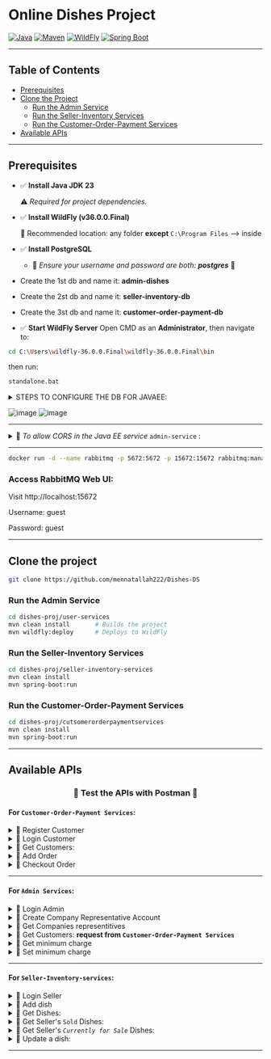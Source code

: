 # Online Dishes Project

[![Java](https://img.shields.io/badge/Java-23-blue.svg)](https://www.oracle.com/java/)
[![Maven](https://img.shields.io/badge/Maven-Build)](https://maven.apache.org/)
[![WildFly](https://img.shields.io/badge/WildFly-36.0.0.Final-blue)](https://www.wildfly.org/)
[![Spring Boot](https://img.shields.io/badge/Spring%20Boot-Running-brightgreen)](https://spring.io/projects/spring-boot)

---

## Table of Contents

- [Prerequisites](#prerequisites)
- [Clone the Project](#clone-the-project)
  - [Run the Admin Service](#run-the-admin-service)
  - [Run the Seller-Inventory Services](#run-the-seller-inventory-services)
  - [Run the Customer-Order-Payment Services](#run-the-customer-order-payment-services)
- [Available APIs](#available-apis)

---

## Prerequisites

- ✅ **Install Java JDK 23**

  ⚠️ *Required for project dependencies.*
- ✅ **Install WildFly (v36.0.0.Final)**
  
  📁 Recommended location: any folder **except** `C:\Program Files`
  --> inside 
- ✅ **Install PostgreSQL**
  - 🚨 *Ensure your username and password are both: **postgres*** 🚨

- Create the 1st db and name it: **admin-dishes**
- Create the 2st db and name it: **seller-inventory-db**
- Create the 3st db and name it: **customer-order-payment-db**
- ✅ **Start WildFly Server**
  Open CMD as an **Administrator**, then navigate to:
```bash
cd C:\Users\wildfly-36.0.0.Final\wildfly-36.0.0.Final\bin
```
then run:
```bash
standalone.bat
```
<details>
  <summary>
  STEPS TO CONFIGURE THE DB FOR JAVAEE:
  </summary>
  Download JDBC driver (postgresql-42.7.5.jar)
  place it inside: C:\Users\wildfly-36.0.0.Final\wildfly-36.0.0.Final\modules\system\layers\base\org\postgresql\main
  inside that folder:
  module.xml and the jar file
  
  content of: module.xml:
  <module xmlns="urn:jboss:module:1.3" name="org.postgresql">
      <resources>
          <resource-root path="postgresql-42.7.5.jar"/>
      </resources>
      <dependencies>
          <module name="javax.api"/>
          <module name="javax.transaction.api"/>
      </dependencies>
  </module>
  
  
  Configure Datasource
  
  1- Start WildFly:
  
  $WILDFLY_HOME/bin/standalone.sh
  
  2- In another terminal, connect CLI:
  
  go to WILDFLY folder in your device:
  
  cd "$WILDFLY_HOME"/bin/jboss-cli.sh --connect
  
  Execute:
  
  data-source add \
  --name=PostgresDS \
  --jndi-name=java:/PostgresDS \
  --driver-name=postgresql \
  --connection-url=jdbc:postgresql://localhost:5432/admin_dishes \
  --user-name=postgres \
  --password=postgres \
  --validate-on-match=true \
  --background-validation=false \
  --min-pool-size=5 \
  --max-pool-size=20

</details>

![image](https://github.com/user-attachments/assets/1910075e-8160-4c3e-a34c-6bce43abba83)
![image](https://github.com/user-attachments/assets/33f76711-e964-4672-bd75-b84ff6428a42)

---

<details>
  <summary>
    📌 <em>To allow CORS in the Java EE service</em> <code>admin-service</code> :
  </summary>


  Go to your WildFly installation folder<br>
  This is the folder where you unzipped or installed WildFly. It might be named something like:<br>
  wildfly-26.1.3.Final<br><br>

  Navigate to the following path:<br>
  wildfly-26.1.3.Final/<br>
  └── standalone/<br>
  &nbsp;&nbsp;&nbsp;&nbsp;└── configuration/<br>
  &nbsp;&nbsp;&nbsp;&nbsp;&nbsp;&nbsp;&nbsp;&nbsp;└── standalone.xml<br><br>

  Open standalone.xml with a text editor<br>
  You can use VS Code, Notepad++, or even a regular text editor.<br><br>

  Edit the <subsystem> section for Undertow, or add it if it doesn’t exist.

````
      <subsystem xmlns="urn:jboss:domain:undertow:community:14.0" default-virtual-host="default-host" default-servlet-container="default" default-server="default-server" statistics-enabled="${wildfly.undertow.statistics-enabled:${wildfly.statistics-enabled:false}}" default-security-domain="other">
            <byte-buffer-pool name="default"/>
            <buffer-cache name="default"/>
            <server name="default-server">
                <http-listener name="default" socket-binding="http" redirect-socket="https" enable-http2="true"/>
                <https-listener name="https" socket-binding="https" ssl-context="applicationSSC" enable-http2="true"/>
                <host name="default-host" alias="localhost">
                    <location name="/" handler="welcome-content"/>
                    <http-invoker http-authentication-factory="application-http-authentication"/>
                </host>
            </server>
            <servlet-container name="default">
                <jsp-config/>
                <websockets/>
            </servlet-container>
            <handlers>
                <file name="welcome-content" path="${jboss.home.dir}/welcome-content"/>
            </handlers>
            <filters>
                <response-header name="Access-Control-Allow-Origin" header-name="Access-Control-Allow-Origin" header-value="*"/>
                <response-header name="Access-Control-Allow-Credentials" header-name="Access-Control-Allow-Credentials" header-value="true"/>
                <response-header name="Access-Control-Allow-Headers" header-name="Access-Control-Allow-Headers" header-value="Content-Type, Authorization"/>
                <response-header name="Access-Control-Allow-Methods" header-name="Access-Control-Allow-Methods" header-value="GET, POST, PUT, DELETE, OPTIONS"/>
            </filters>
            <application-security-domains>
                <application-security-domain name="other" security-domain="ApplicationDomain"/>
            </application-security-domains>
        </subsystem>

````
> 🛠 Be careful to place this within the correct <subsystem> block for Undertow. If there's already an undertow subsystem, don’t duplicate it—just add the <filters> and <filter-ref> inside the existing one.

</details>

---

```bash
docker run -d --name rabbitmq -p 5672:5672 -p 15672:15672 rabbitmq:management
```

### Access RabbitMQ Web UI:

Visit http://localhost:15672

Username: guest

Password: guest

---

## Clone the project

```bash
git clone https://github.com/mennatallah222/Dishes-DS
```

### Run the Admin Service

```bash
cd dishes-proj/user-services
mvn clean install       # Builds the project
mvn wildfly:deploy      # Deploys to WildFly
```

### Run the Seller-Inventory Services
```bash
cd dishes-proj/seller-inventory-services
mvn clean install
mvn spring-boot:run
```

### Run the Customer-Order-Payment Services

```bash
cd dishes-proj/cutsomerorderpaymentservices
mvn clean install
mvn spring-boot:run
```

---

## Available APIs

### <p align="center">🔴 Test the APIs with Postman 🔴</p>

#### For `Customer-Order-Payment Services`:

<details>
<summary>🔹 Register Customer</summary>

- **Method:** `POST`  
- **Endpoint:** `http://localhost:8081/api/customers/register`  
- **Request Body:**
  ```json
  {
    "name": "test",
    "email": "test@test.com",
    "password": "123"
  }
  ```
</details>

<details>
<summary>🔹 Login Customer</summary>

- **Method:** `POST`  
- **Endpoint:** `http://localhost:8081/auth/login`  
- **Request Body:**
  ```json
  {
    "email": "test@test.com",
    "password": "123"
  }
  ```
</details>

<details>
<summary>🔹 Get Customers: </summary>

- **Method:** `GET`
- **Endpoint:** `http://localhost:8081/api/customers/getCustomers`
- **Request Body:** None
</details>


<details>
<summary>🔹 Add Order </summary>

- **Method:** `POST`
- **Endpoint:** `http://localhost:8081/orders/add-order`
- **Request Body:**
  ```json
  {
    "customerId": 1,
    "items": [
      {
        "productId": 9,
        "sellerId": 5,
        "quantity": 1,
        "price":100
      },
      {
        "productId": 11,
        "sellerId": 7,
        "quantity": 2,
        "price":100
      }
    ],
    "shippingCompanyName": "Flyo"
  }
  ```
  
- **Headers:**   
  > ```
  > Authorization: Bearer <your-jwt-token-returned-from-login-endpoint>
  > Content-Type: application/json
  > ```

</details>

<details>
<summary>🔹 Checkout Order </summary>

- **Method:** `POST`
- **Endpoint:** `http://localhost:8081/orders/checkout/{orderId}`
- **Request Body:** None
- **Headers:**   
  > ```
  > Authorization: Bearer <your-jwt-token-returned-from-login-endpoint>
  > Content-Type: application/json
  > ```

</details>

----


#### For `Admin Services`:

<details>
<summary>🔹 Login Admin</summary>

- **Method:** `POST`  
- **Endpoint:** `http://localhost:8080/admin-services/api/admin/login`  
- **Request Body:**
  ```json
  {
    "email": "superadmin@dishes.com",
    "password": "123"
  }
  ```
</details>

<details>
<summary>🔹 Create Company Representative Account</summary>

- **Method:** `POST`  
- **Endpoint:** `http://localhost:8080/admin-services/api/admin/add-companies`  
- **Request Body:**
  ```json
  [
    {
        "email": "SOME 'REAL' EMAIL",
        "companyName": "NewCompany Inc1"
    },
    {
        "email": "SOME 'REAL' EMAIL",
        "companyName": "NewCompany Inc2"
    },
    {
        "email": "SOME 'REAL' EMAIL",
        "companyName": "NewCompany Inc2" //that request returns an error message that it's duplicate
    }
  ]
  ```
  - Response:
    ```json
    [
        "NewCompany Inc1 (SOME 'REAL' EMAIL): PASSWORD-PLACEHOLDER",
        "NewCompany Inc2 (SOME 'REAL' EMAIL): PASSWORD-PLACEHOLDER",
        "Already existing companies: NewCompany Inc2 already exists"
    ]
    ```
</details>

<details>
<summary>🔹 Get Companies representitives</summary>

- **Method:** `GET`
- **Endpoint:** `http://localhost:8080/admin-services/api/admin/get-companies`
- **Request Body:** None
</details>

<details>
<summary>🔹 Get Customers: <strong>request from <code>Customer-Order-Payment Services</code></strong></summary>

- **Method:** `GET`
- **Endpoint:** `http://localhost:8080/admin-services/api/admin/customers`
- **Request Body:** None
</details>


<details>
  <summary>🔹 Get minimum charge </summary>
  
  - **Method:** `GET`
  - **Endpoint:** `http://localhost:8080/admin-services/api/configs/min-order-charge`
  - **Request Body:** None  
  - **Headers:** None  

</details>


<details>
  <summary>🔹 Set minimum charge </summary>
  
  - **Method:** `POST`
  - **Endpoint:** `http://localhost:8081/admin/min-order-charge?charge=100`
  - **Request Body:** None  
  - **Headers:** None  

</details>


----


#### For `Seller-Inventory-services`:

<details>
<summary>🔹 Login Seller</summary>

- **Method:** `POST`  
- **Endpoint:** `http://localhost:8082/seller/login`  
- **Request Body:**
  ```json
  {
    "email":"The_email_done_in_the_admin_service_beforehand",
    "companyName":"The_companyName_done_in_the_admin_service_beforehand",
    "password":"The_password_done_in_the_admin_service_beforehand_and_send_through_the_email"
  }
  ```
</details>

<details>
<summary>🔹 Add dish</summary>

- **Method:** `POST`  
- **Endpoint:** `http://localhost:8082/seller/products/add-dish`  
- **Request Body:**
  ```json
  {
    "name": "Molokhia",
    "amount": 10,
    "price": 100
  }

- **Headers:**   
  > ```
  > Authorization: Bearer <your-jwt-token-returned-from-login-endpoint>
  > Content-Type: application/json
  > ```

</details>

<details>
<summary>🔹 Get Dishes: </summary>

- **Method:** `GET`
- **Endpoint:** `http://localhost:8082/seller/products/get-seller-dishes`
- **Request Body:** None
- **Headers:**   
  > ```
  > Authorization: Bearer <your-jwt-token-returned-from-login-endpoint>
  > Content-Type: application/json
  > ```

</details>


<details>
<summary>🔹 Get Seller's <code>Sold</code> Dishes: </summary>

- **Method:** `GET`
- **Endpoint:** `http://localhost:8082/seller/products/get-sold-dishes`
- **Request Body:** None
- **Headers:**   
  > ```
  > Authorization: Bearer <your-jwt-token-returned-from-login-endpoint>
  > Content-Type: application/json
  > ```

</details>

<details>
<summary>🔹 Get Seller's <em><code>Currently for Sale</code></em> Dishes: </summary>

- **Method:** `GET`
- **Endpoint:** `http://localhost:8082/seller/products/get-available-dishes`
- **Request Body:** None
- **Headers:**   
  > ```
  > Authorization: Bearer <your-jwt-token-returned-from-login-endpoint>
  > Content-Type: application/json
  > ```

</details>


<details>
<summary>🔹 Update a dish: </summary>

- **Method:** `PUT`
- **Endpoint:** `http://localhost:8082/seller/products/update-dish/dishId`
- **Request Body:**
- ```json
  {
    "name": "Updated Name",
    "amount": 15,
    "price": 12000
  }
  ```
- **Headers:**   
  > ```
  > Authorization: Bearer <your-jwt-token-returned-from-login-endpoint>
  > Content-Type: application/json
  > ```

</details>


----

